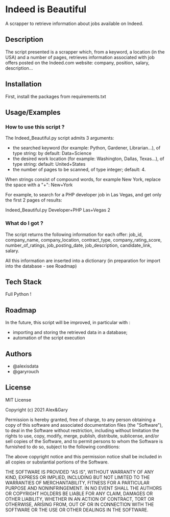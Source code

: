 
# Indeed is Beautiful

A scrapper to retrieve information about jobs available on Indeed.
## Description

The script presented is a scrapper which, from a keyword, 
a location (in the USA) and a number of pages, retrieves 
information associated with job offers posted on the Indeed.com 
website: company, position, salary, description...
## Installation 

First, install the packages from requirements.txt
    
## Usage/Examples

### How to use this script ?

The Indeed_Beautiful.py script admits 3 arguments:
- the searched keyword (for example: Python, Gardener, Librarian...), of type string: by default: Data+Science
- the desired work location (for example: Washington, Dallas, Texas...), of type string: default: United+States
- the number of pages to be scanned, of type integer; default: 4.

When strings consist of compound words, for example New York, replace the space with a "+": New+York

For example, to search for a PHP developer job in Las Vegas, and get only the first 2 pages of results:

Indeed_Beautiful.py Developer+PHP Las+Vegas 2

### What do I got ?

The script returns the following information for each offer:
job_id, company_name, company_location, contract_type, company_rating_score, 
number_of_ratings, job_posting_date, job_description, candidate_link,
salary.

All this information are inserted into a dictionary 
(in preparation for import into the database - see Roadmap)

  
## Tech Stack

Full Python !

  
## Roadmap

In the future, this script will be improved, in particular with :
- importing and storing the retrieved data in a database;
- automation of the script execution

  
## Authors

- @alexisdata
- @garyrouch

  
## License

MIT License

Copyright (c) 2021 Alex&Gary

Permission is hereby granted, free of charge, to any person obtaining a copy
of this software and associated documentation files (the "Software"), to deal
in the Software without restriction, including without limitation the rights
to use, copy, modify, merge, publish, distribute, sublicense, and/or sell
copies of the Software, and to permit persons to whom the Software is
furnished to do so, subject to the following conditions:

The above copyright notice and this permission notice shall be included in all
copies or substantial portions of the Software.

THE SOFTWARE IS PROVIDED "AS IS", WITHOUT WARRANTY OF ANY KIND, EXPRESS OR
IMPLIED, INCLUDING BUT NOT LIMITED TO THE WARRANTIES OF MERCHANTABILITY,
FITNESS FOR A PARTICULAR PURPOSE AND NONINFRINGEMENT. IN NO EVENT SHALL THE
AUTHORS OR COPYRIGHT HOLDERS BE LIABLE FOR ANY CLAIM, DAMAGES OR OTHER
LIABILITY, WHETHER IN AN ACTION OF CONTRACT, TORT OR OTHERWISE, ARISING FROM,
OUT OF OR IN CONNECTION WITH THE SOFTWARE OR THE USE OR OTHER DEALINGS IN THE
SOFTWARE.